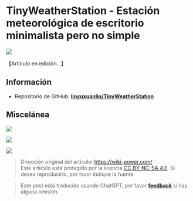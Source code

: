 # TinyWeatherStation - Estación meteorológica de escritorio minimalista pero no simple

![](https://f004.backblazeb2.com/file/wiki-media/img/202308132245962.png)

【Artículo en edición...】

## Información

- Repositorio de GitHub: [**linyuxuanlin/TinyWeatherStation**](https://github.com/linyuxuanlin/TinyWeatherStation)

## Miscelánea

![](https://f004.backblazeb2.com/file/wiki-media/img/202308132244295.png)

![](https://f004.backblazeb2.com/file/wiki-media/img/202308132245903.png)

![](https://f004.backblazeb2.com/file/wiki-media/img/202308132245214.png)

> Dirección original del artículo: <https://wiki-power.com/>  
> Este artículo está protegido por la licencia [CC BY-NC-SA 4.0](https://creativecommons.org/licenses/by/4.0/deed.zh). Si desea reproducirlo, por favor indique la fuente.

> Este post está traducido usando ChatGPT, por favor [**feedback**](https://github.com/linyuxuanlin/Wiki_MkDocs/issues/new) si hay alguna omisión.